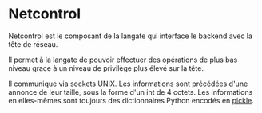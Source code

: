 # Netcontrol

Netcontrol est le composant de la langate qui interface le backend avec la tête de réseau.

Il permet à la langate de pouvoir effectuer des opérations de plus bas niveau grace à un niveau de privilège plus élevé sur la tête.

Il communique via sockets UNIX. Les informations sont précédées d'une annonce de leur taille, sous la forme d'un int de 4 octets. Les informations en elles-mêmes sont toujours des dictionnaires Python encodés en [pickle](https://docs.python.org/3/library/pickle.html).
